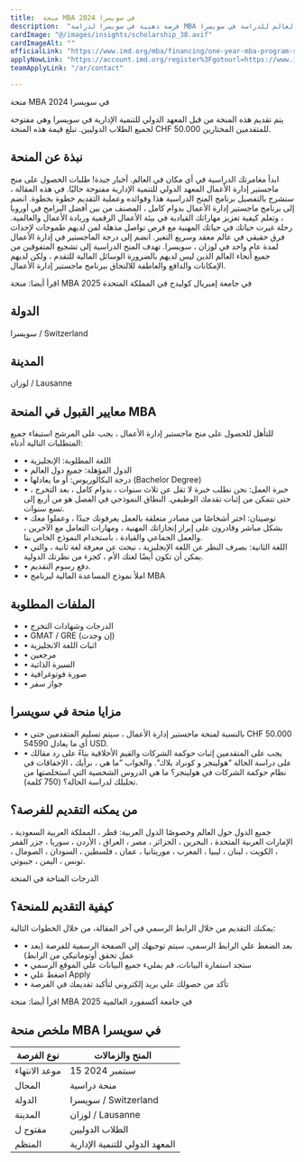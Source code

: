 ```yaml
---
title:  منحة MBA في سويسرا 2024 
description:  "فرصة ذهبية في سويسرا لدراسة MBA بتمويل كامل ومتاح التقديم لجميع الطلاب الدوليين من كل البلاد في العالم للدراسة في سويسرا" 
cardImage: "@/images/insights/scholarship_38.avif" 
cardImageAlt: "" 
officialLink: "https://www.imd.org/mba/financing/one-year-mba-program-scholarships/" 
applyNowLink: "https://account.imd.org/register%3Fgotourl=https://www.imd.org/pardot-tracking%3FencodedTrackingData=aHR0cHM6Ly9teWltZC5pbWQub3JnL015SU1EL3MvaG9tZT9yZWRpcmVjdF90eXBlPWltZF9hcHBseSZwcm9kdWN0X2lkPTAxdDBZMDAwMDA5SmxsVVFBUyZwcm9ncmFtaWQ9YUtkMXYwMDAwMDA0SEdLQ0EyJndpemFyZGlkPWFOMzBZMDAwMDAwNENDUlNBMiZwcm9kdWN0U2hvcnROYW1lPU1CQQ%3d%3d" 
teamApplyLink: "/ar/contact"

---
```


منحة MBA في سويسرا 2024

يتم تقديم هذه المنحة من قبل المعهد الدولي للتنمية الإدارية في سويسرا وهي مفتوحة لجميع الطلاب الدوليين. تبلغ قيمة هذه المنحة CHF 50.000 للمتقدمين المختارين.

## نبذة عن المنحة

ابدأ مغامرتك الدراسية في أي مكان في العالم. أخبار جيدة! طلبات الحصول على منح ماجستير إدارة الأعمال المعهد الدولي للتنمية الإدارية مفتوحة حاليًا. في هذه المقالة ، سنشرح بالتفصيل برنامج المنح الدراسية هذا وفوائده وعملية التقديم خطوة بخطوة. انضم إلى برنامج ماجستير إدارة الأعمال بدوام كامل ، المصنف من بين أفضل البرامج في أوروبا ، وتعلم كيفية تعزيز مهاراتك القيادية في بيئة الأعمال الرقمية وريادة الأعمال والعالمية. رحلة غيرت حياتك في حياتك المهنية مع فرص تواصل مذهلة لمن لديهم طموحات لإحداث فرق حقيقي في عالم معقد وسريع التغير. انضم إلى درجة الماجستير في إدارة الأعمال لمدة عام واحد في لوزان ، سويسرا. تهدف المنح الدراسية إلى تشجيع المتفوقين من جميع أنحاء العالم الذين ليس لديهم بالضرورة الوسائل المالية للتقدم ، ولكن لديهم الإمكانات والدافع والعاطفة للالتحاق ببرنامج ماجستير إدارة الأعمال.

اقرأ أيضا: منحة MBA في جامعة إمبريال كوليدج في المملكة المتحدة 2025

## الدولة

سويسرا / Switzerland

## المدينة

لوزان / Lausanne

## معايير القبول في المنحة MBA

للتأهل للحصول على منح ماجستير إدارة الأعمال ، يجب على المرشح استيفاء جميع المتطلبات التالية أدناه:

- • اللغة المطلوبة: الإنجليزية
- • الدول المؤهلة: جميع دول العالم
- • درجة البكالوريوس: أو ما يعادلها (Bachelor Degree)
- • خبرة العمل: نحن نطلب خبرة لا تقل عن ثلاث سنوات ، بدوام كامل ، بعد التخرج ، حتى تتمكن من إثبات تقدمك الوظيفي. النطاق النموذجي في الفصل هو من أربع إلى تسع سنوات.
- • توصيتان: اختر أشخاصًا من مصادر متعلقة بالعمل يعرفونك جيدًا ، وعملوا معك بشكل مباشر وقادرون على إبراز إنجازاتك المهنية ، ومهارات التعامل مع الآخرين ، والعمل الجماعي والقيادة ، باستخدام النموذج الخاص بنا.
- • اللغة الثانية: بصرف النظر عن اللغة الإنجليزية ، نبحث عن معرفة لغة ثانية ، والتي يمكن أن تكون أيضًا لغتك الأم ، كجزء من نظرتك الدولية.
- • دفع رسوم التقديم.
- • املأ نموذج المساعدة المالية لبرنامج MBA

## الملفات المطلوبة

- • الدرجات وشهادات التخرج
- • GMAT / GRE (إن وجدت)
- • اثبات اللغة الانجليزية
- • مرجعين
- • السيرة الذاتية
- • صورة فوتوغرافية
- • جواز سفر

## مزايا منحة في سويسرا

- • بالنسبة لمنحة ماجستير إدارة الأعمال ، سيتم تسليم المتقدمين حتى CHF 50.000 أي ما يعادل 54590 USD.
- • يجب على المتقدمين إثبات حوكمة الشركات والقيم الأخلاقية بناءً على رد مقالك على دراسة الحالة “هولينجر و كونراد بلاك“. والجواب “ما هي ، برأيك ، الإخفاقات في نظام حوكمة الشركات في هولينجر؟ ما هي الدروس الشخصية التي استخلصتها من تحليلك لدراسة الحالة؟ (750 كلمة).

## من يمكنه التقديم للفرصة؟

جميع الدول حول العالم وخصوصًا الدول العربية: قطر ، المملكة العربية السعودية ، الإمارات العربية المتحدة ، البحرين ، الجزائر ، مصر ، العراق ، الأردن ، سوريا ، جزر القمر ، الكويت ، لبنان ، ليبيا ، المغرب ، موريتانيا ، عمان ، فلسطين ، السودان ، الصومال ، تونس ، اليمن ، جيبوتي.

الدرجات المتاحة في المنحة


## كيفية التقديم للمنحة؟

يمكنك التقديم من خلال الرابط الرسمي في آخر المقالة، من خلال الخطوات التالية:

- • بعد الضغط علي الرابط الرسمي، سيتم توجيهك إلي الصفحة الرسمية للفرصة (بعد عمل تحقق أوتوماتيكي من الرابط)
- • ستجد استمارة البيانات، قم بمليء جميع البيانات علي الموقع الرسمي
- • اضغط علي Apply
- • تأكد من حصولك علي بريد إلكتروني لتأكيد تقديمك في الفرصة

اقرأ أيضا: منحة MBA في جامعة أكسفورد العالمية 2025

## ملخص منحة MBA في سويسرا

| نوع الفرصة | المنح والزمالات |
| --- | --- |
| موعد الانتهاء | 15 سبتمبر 2024 |
| المجال | منحة دراسية |
| الدولة | سويسرا / Switzerland |
| المدينة | لوزان / Lausanne |
| مفتوح ل | الطلاب الدوليين |
| المنظم | المعهد الدولي للتنمية الإدارية |


